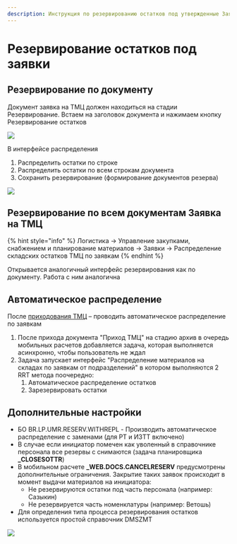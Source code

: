 ```yaml
---
description: Инструкция по резервированию остатков под утвержденные Заявки ТМЦ
---
```


# Резервирование остатков под заявки

## **Резервирование по документу**

Документ заявка на ТМЦ должен находиться на стадии Резервирование. Встаем на заголовок документа и нажимаем кнопку Резервирование остатков

![](<../../../.gitbook/assets/image (589).png>)

В интерфейсе распределения

1. Распределить остатки по строке
2. Распределить остатки по всем строкам документа
3. Сохранить резервирование (формирование документов резерва)

![](<../../../.gitbook/assets/image (371).png>)

## **Резервирование по всем документам Заявка на ТМЦ**

{% hint style="info" %}
Логистика → Управление закупками, снабжением и планирование материалов → Заявки → Распределение складских остатков ТМЦ по заявкам
{% endhint %}

Открывается аналогичный интерфейс резервирования как по документу. Работа с ним аналогична

## **Автоматическое распределение**

После [приходования ТМЦ](../../../uchet/postuplenie-tovarov-i-uslug/) – проводить автоматическое распределение по заявкам

1. После прихода документа "Приход ТМЦ" на стадию архив в очередь мобильных расчетов добавляется задача, которая выполняется асинхронно, чтобы пользователь не ждал
2. Задача запускает интерфейс "Распределение материалов на складах по заявкам от подразделений" в котором выполняются 2 RRT метода поочередно:
   1. Автоматическое распределение остатков
   2. Зарезервировать остатки

## **Дополнительные настройки**

* БО BR.LP.UMR.RESERV.WITHREPL - Производить автоматическое распределение с заменами (для РТ и ИЗТТ включено)
* В случае если инициатор помечен как уволенный в справочнике персонала все резервы с снимаются (задача планировщика **\_CLOSESOTTR**)
* В мобильном расчете **\_WEB.DOCS.CANCELRESERV** предусмотрены дополнительные ограничения. Закрытие таких заявок происходит в момент выдачи материалов на инициатора:
  * Не резервируются остатки под часть персонала (например: Сазыкин)
  * Не резервируется часть номенклатуры (например: Ветошь)
* Для определения типа процесса резервирования остатков используется простой справочник DMSZMT

![](https://firebasestorage.googleapis.com/v0/b/gitbook-x-prod.appspot.com/o/spaces%2F-MBaL4-sguLCzbQd3FRY%2Fuploads%2Fsfz5ORW4dKgFS4pKsXtv%2Ffile.jpeg?alt=media)
